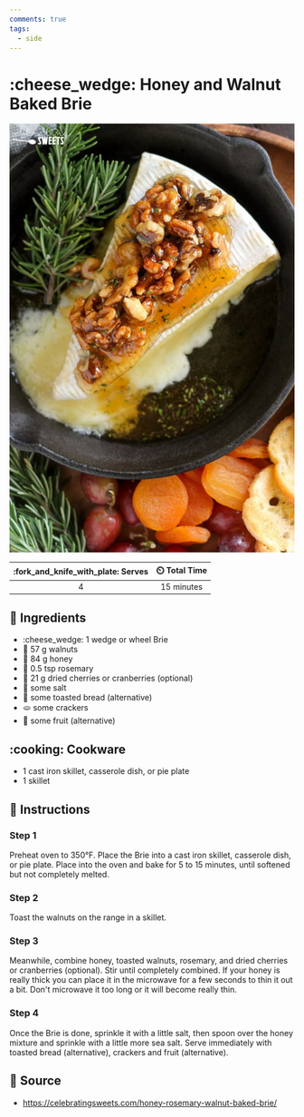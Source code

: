 ```yaml
---
comments: true
tags:
  - side
---
```

# :cheese_wedge: Honey and Walnut Baked Brie

![Honey and Walnut Baked Brie](../assets/images/honey-and-walnut-baked-brie.jpg)

| :fork_and_knife_with_plate: Serves | :timer_clock: Total Time |
|:----------------------------------:|:-----------------------: |
| 4 | 15 minutes |

## :salt: Ingredients

- :cheese_wedge: 1 wedge or wheel Brie
- :chestnut: 57 g walnuts
- :honey_pot: 84 g honey
- :herb: 0.5 tsp rosemary
- :cherries: 21 g dried cherries or cranberries (optional)
- :salt: some salt
- :baguette_bread: some toasted bread (alternative)
- :flatbread: some crackers
- :pear: some fruit (alternative)

## :cooking: Cookware

- 1 cast iron skillet, casserole dish, or pie plate
- 1 skillet

## :pencil: Instructions

### Step 1

Preheat oven to 350°F. Place the Brie into a cast iron skillet, casserole dish, or pie plate. Place into the oven and
bake for 5 to 15 minutes, until softened but not completely melted.

### Step 2

Toast the walnuts on the range in a skillet.

### Step 3

Meanwhile, combine honey, toasted walnuts, rosemary, and dried cherries or cranberries (optional). Stir until completely
combined. If your honey is really thick you can place it in the microwave for a few seconds to thin it out a bit. Don't
microwave it too long or it will become really thin.

### Step 4

Once the Brie is done, sprinkle it with a little salt, then spoon over the honey mixture and sprinkle with a little more
sea salt. Serve immediately with toasted bread (alternative), crackers and fruit (alternative).

## :link: Source

- <https://celebratingsweets.com/honey-rosemary-walnut-baked-brie/>

